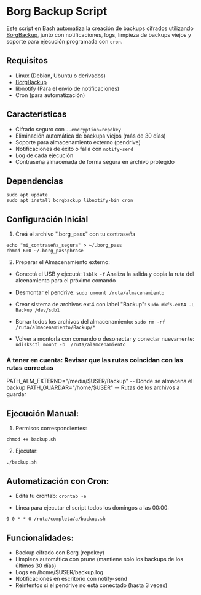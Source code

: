 # Borg Backup Script

Este script en Bash automatiza la creación de backups cifrados utilizando [BorgBackup](https://borgbackup.readthedocs.io/), junto con notificaciones, logs, limpieza de backups viejos y soporte para ejecución programada con `cron`.

## Requisitos

- Linux (Debian, Ubuntu o derivados)
- [BorgBackup](https://www.borgbackup.org/)
- libnotify (Para  el  envio de notificaciones)
- Cron (para automatización)

## Características

- Cifrado seguro con `--encryption=repokey`
- Eliminación automática de backups viejos (más de 30 días)
- Soporte para almacenamiento externo (pendrive)
- Notificaciones de éxito o falla con `notify-send`
- Log de cada ejecución
- Contraseña almacenada de forma segura en archivo protegido

## Dependencias

```
sudo apt update
sudo apt install borgbackup libnotify-bin cron
```

## Configuración Inicial

1. Creá el archivo ".borg_pass" con tu contraseña
```
echo "mi_contraseña_segura" > ~/.borg_pass
chmod 600 ~/.borg_passphrase
```

2. Preparar el Almacenamiento externo:
- Conectá el USB y ejecutá:
```lsblk -f```
Analiza la salida  y copia la ruta del alcenamiento para el próximo comando

- Desmontar el  pendrive:
```sudo umount /ruta/almacenamiento```

- Crear sistema de archivos ext4 con label "Backup":
```sudo mkfs.ext4 -L Backup /dev/sdb1```

- Borrar todos los  archivos del  almacenamiento:
```sudo rm -rf /ruta/almacenamiento/Backup/*```

-  Volver a  montorla  con comando  o desonectar y conectar nuevamente:
```udisksctl mount -b  /ruta/alamcenamiento```

### A  tener en cuenta: Revisar que las rutas coincidan con las rutas correctas
PATH_ALM_EXTERNO="/media/$USER/Backup" -- Donde se almacena  el  backup
PATH_GUARDAR="/home/$USER" -- Rutas  de  los  archivos a  guardar

##  Ejecución Manual:

1. Permisos correspondientes:
```
chmod +x backup.sh
```

2. Ejecutar:
```
./backup.sh
```

## Automatización con  Cron:

- Edita tu crontab:
```crontab -e```

- Línea para ejecutar el script todos los domingos a las 00:00:
```
0 0 * * 0 /ruta/completa/a/backup.sh
```

## Funcionalidades:

- Backup cifrado con Borg (repokey)
- Limpieza automática con prune (mantiene solo los backups de los últimos 30 días)
- Logs en /home/$USER/backup.log
- Notificaciones en escritorio con notify-send
- Reintentos si el pendrive no está conectado (hasta 3 veces)
